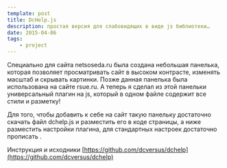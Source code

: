 ```yaml
---
template: post
title: DcHelp.js
description: простая версия для слабовидящих в виде js библиотеки…
date: 2015-04-06
tags:
    - project
---
```


Специально для сайта netsoseda.ru была создана небольшая панелька, которая позволяет просматривать сайт в высоком контрасте,
изменять масштаб и скрывать картинки. Позже данная панелька была использована на сайте rsue.ru.
А теперь я сделал из этой панельки универсальный плагин на js, который в одном файле содержит все стили и разметку!

Для того, чтобы добавить к себе на сайт такую панельку достаточно скачать файл dchelp.js и разместить его в коде страницы,
а ниже разместить настройки плагина, для стандартных настроек достаточно прописать <script>dchelp.run();</script>.

Инструкция и исходники [https://github.com/dcversus/dchelp](https://github.com/dcversus/dchelp)
